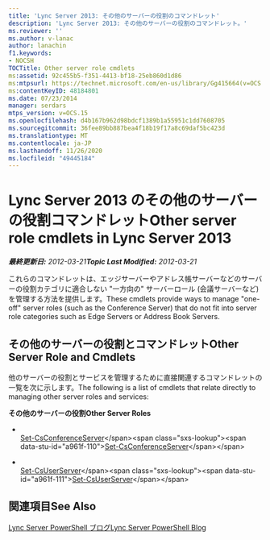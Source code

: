 ```yaml
---
title: 'Lync Server 2013: その他のサーバーの役割のコマンドレット'
description: 'Lync Server 2013: その他のサーバーの役割のコマンドレット。'
ms.reviewer: ''
ms.author: v-lanac
author: lanachin
f1.keywords:
- NOCSH
TOCTitle: Other server role cmdlets
ms:assetid: 92c455b5-f351-4413-bf18-25eb860d1d86
ms:mtpsurl: https://technet.microsoft.com/en-us/library/Gg415664(v=OCS.15)
ms:contentKeyID: 48184801
ms.date: 07/23/2014
manager: serdars
mtps_version: v=OCS.15
ms.openlocfilehash: d4b167b962d98bdcf1389b1a55951c1dd7608705
ms.sourcegitcommit: 36fee89bb887bea4f18b19f17a8c69daf5bc423d
ms.translationtype: MT
ms.contentlocale: ja-JP
ms.lasthandoff: 11/26/2020
ms.locfileid: "49445184"
---
```

# <a name="other-server-role-cmdlets-in-lync-server-2013"></a><span data-ttu-id="a961f-103">Lync Server 2013 のその他のサーバーの役割コマンドレット</span><span class="sxs-lookup"><span data-stu-id="a961f-103">Other server role cmdlets in Lync Server 2013</span></span>

<div data-xmlns="http://www.w3.org/1999/xhtml">

<div class="topic" data-xmlns="http://www.w3.org/1999/xhtml" data-msxsl="urn:schemas-microsoft-com:xslt" data-cs="https://msdn.microsoft.com/">

<div data-asp="https://msdn2.microsoft.com/asp">



</div>

<div id="mainSection">

<div id="mainBody"><span data-ttu-id="a961f-104">

<span> </span></span><span class="sxs-lookup"><span data-stu-id="a961f-104">

<span> </span></span></span>

<span data-ttu-id="a961f-105">_**最終更新日:** 2012-03-21_</span><span class="sxs-lookup"><span data-stu-id="a961f-105">_**Topic Last Modified:** 2012-03-21_</span></span>

<span data-ttu-id="a961f-106">これらのコマンドレットは、エッジサーバーやアドレス帳サーバーなどのサーバーの役割カテゴリに適合しない "一方向の" サーバーロール (会議サーバーなど) を管理する方法を提供します。</span><span class="sxs-lookup"><span data-stu-id="a961f-106">These cmdlets provide ways to manage "one-off" server roles (such as the Conference Server) that do not fit into server role categories such as Edge Servers or Address Book Servers.</span></span>

<div>

## <a name="other-server-role-and-cmdlets"></a><span data-ttu-id="a961f-107">その他のサーバーの役割とコマンドレット</span><span class="sxs-lookup"><span data-stu-id="a961f-107">Other Server Role and Cmdlets</span></span>

<span data-ttu-id="a961f-108">他のサーバーの役割とサービスを管理するために直接関連するコマンドレットの一覧を次に示します。</span><span class="sxs-lookup"><span data-stu-id="a961f-108">The following is a list of cmdlets that relate directly to managing other server roles and services:</span></span>

<span data-ttu-id="a961f-109">**その他のサーバーの役割**</span><span class="sxs-lookup"><span data-stu-id="a961f-109">**Other Server Roles**</span></span>

  - <span></span>  
    <span data-ttu-id="a961f-110">[Set-CsConferenceServer](https://technet.microsoft.com/library/Gg398738(v=OCS.15))</span><span class="sxs-lookup"><span data-stu-id="a961f-110">[Set-CsConferenceServer](https://technet.microsoft.com/library/Gg398738(v=OCS.15))</span></span>

<!-- end list -->

  - <span></span>  
    <span data-ttu-id="a961f-111">[Set-CsUserServer](https://technet.microsoft.com/library/Gg413026(v=OCS.15))</span><span class="sxs-lookup"><span data-stu-id="a961f-111">[Set-CsUserServer](https://technet.microsoft.com/library/Gg413026(v=OCS.15))</span></span>

</div>

<div>

## <a name="see-also"></a><span data-ttu-id="a961f-112">関連項目</span><span class="sxs-lookup"><span data-stu-id="a961f-112">See Also</span></span>


[<span data-ttu-id="a961f-113">Lync Server PowerShell ブログ</span><span class="sxs-lookup"><span data-stu-id="a961f-113">Lync Server PowerShell Blog</span></span>](https://go.microsoft.com/fwlink/p/?linkid=203150)  
  

<span data-ttu-id="a961f-114"></div>

</div>

<span> </span>

</div>

</div>

</span><span class="sxs-lookup"><span data-stu-id="a961f-114"></div>

</div>

<span> </span>

</div>

</div>

</span></span></div>

